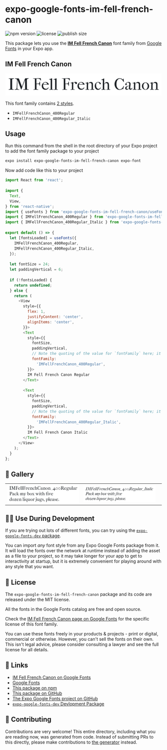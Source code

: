 # expo-google-fonts-im-fell-french-canon

![npm version](https://flat.badgen.net/npm/v/expo-google-fonts-im-fell-french-canon)
![license](https://flat.badgen.net/github/license/expo/google-fonts)
![publish size](https://flat.badgen.net/packagephobia/install/expo-google-fonts-im-fell-french-canon)

This package lets you use the [**IM Fell French Canon**](https://fonts.google.com/specimen/IM+Fell+French+Canon) font family from [Google Fonts](https://fonts.google.com/) in your Expo app.

## IM Fell French Canon

![IM Fell French Canon](./font-family.png)

This font family contains [2 styles](#-gallery).

- `IMFellFrenchCanon_400Regular`
- `IMFellFrenchCanon_400Regular_Italic`

## Usage

Run this command from the shell in the root directory of your Expo project to add the font family package to your project
```sh
expo install expo-google-fonts-im-fell-french-canon expo-font
```

Now add code like this to your project
```js
import React from 'react';

import {
  Text,
  View,
} from 'react-native';
import { useFonts } from 'expo-google-fonts-im-fell-french-canon/useFonts';
import { IMFellFrenchCanon_400Regular } from 'expo-google-fonts-im-fell-french-canon/400Regular';
import { IMFellFrenchCanon_400Regular_Italic } from 'expo-google-fonts-im-fell-french-canon/400Regular_Italic';

export default () => {
  let [fontsLoaded] = useFonts({
    IMFellFrenchCanon_400Regular,
    IMFellFrenchCanon_400Regular_Italic,
  });

  let fontSize = 24;
  let paddingVertical = 6;

  if (!fontsLoaded) {
    return undefined;
  } else {
    return (
      <View
        style={{
          flex: 1,
          justifyContent: 'center',
          alignItems: 'center',
        }}>
        <Text
          style={{
            fontSize,
            paddingVertical,
            // Note the quoting of the value for `fontFamily` here; it expects a string!
            fontFamily:
              'IMFellFrenchCanon_400Regular',
          }}>
          IM Fell French Canon Regular
        </Text>

        <Text
          style={{
            fontSize,
            paddingVertical,
            // Note the quoting of the value for `fontFamily` here; it expects a string!
            fontFamily:
              'IMFellFrenchCanon_400Regular_Italic',
          }}>
          IM Fell French Canon Italic
        </Text>
      </View>
    );
  }
};

```

## 🔡 Gallery


||||
|-|-|-|
|![IMFellFrenchCanon_400Regular](.//400Regular/IMFellFrenchCanon_400Regular.ttf.png)|![IMFellFrenchCanon_400Regular_Italic](.//400Regular_Italic/IMFellFrenchCanon_400Regular_Italic.ttf.png)|||


## 👩‍💻 Use During Development

If you are trying out lots of different fonts, you can try using the [`expo-google-fonts-dev` package](https://github.com/freeboub/google-fonts/tree/master/font-packages/dev#readme).

You can import *any* font style from any Expo Google Fonts package from it. It will load the fonts
over the network at runtime instead of adding the asset as a file to your project, so it may take longer
for your app to get to interactivity at startup, but it is extremely convenient
for playing around with any style that you want.

## 📖 License

The `expo-google-fonts-im-fell-french-canon` package and its code are released under the MIT license.

All the fonts in the Google Fonts catalog are free and open source.

Check the [IM Fell French Canon page on Google Fonts](https://fonts.google.com/specimen/IM+Fell+French+Canon) for the specific license of this font family.

You can use these fonts freely in your products & projects - print or digital, commercial or otherwise. However, you can't sell the fonts on their own. This isn't legal advice, please consider consulting a lawyer and see the full license for all details.

## 🔗 Links

- [IM Fell French Canon on Google Fonts](https://fonts.google.com/specimen/IM+Fell+French+Canon)
- [Google Fonts](https://fonts.google.com/)
- [This package on npm](https://www.npmjs.com/package/expo-google-fonts-im-fell-french-canon)
- [This package on GitHub](https://github.com/freeboub/google-fonts/tree/master/font-packages/im-fell-french-canon)
- [The Expo Google Fonts project on GitHub](https://github.com/freeboub/google-fonts)
- [`expo-google-fonts-dev` Devlopment Package](https://github.com/freeboub/google-fonts/tree/master/font-packages/dev)

## 🤝 Contributing

Contributions are very welcome! This entire directory, including what you are reading now, was generated from code. Instead of submitting PRs to this directly, please make contributions to [the generator](https://github.com/freeboub/google-fonts/tree/master/packages/generator) instead.
